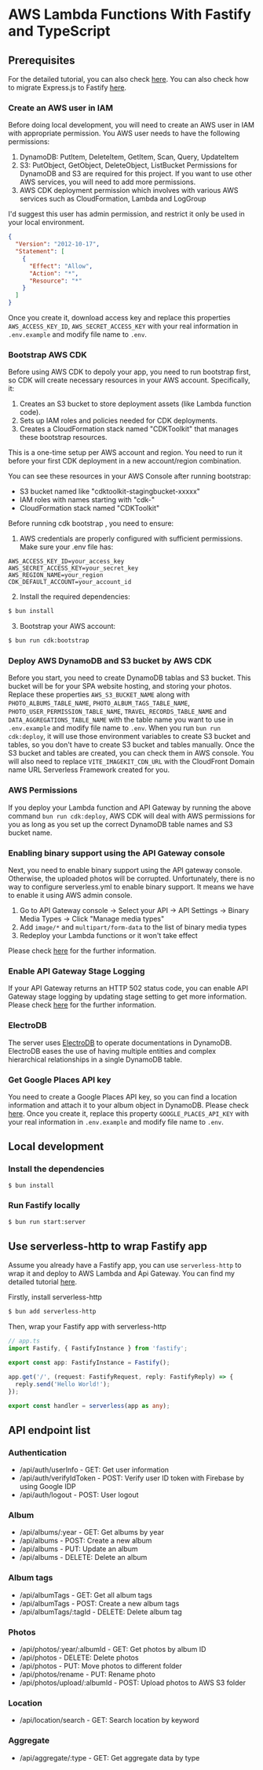 # AWS Lambda Functions With Fastify and TypeScript

## Prerequisites

For the detailed tutorial, you can also check [here](https://dev.to/laurenceho/deploy-app-to-aws-by-using-serverless-framework-2gen). You can also check how to migrate Express.js to Fastify [here](https://dev.to/laurenceho/from-expressjs-to-fastify-45d4).

### Create an AWS user in IAM

Before doing local development, you will need to create an AWS user in IAM with appropriate permission.
You AWS user needs to have the following permissions:

1. DynamoDB: PutItem, DeleteItem, GetItem, Scan, Query, UpdateItem
2. S3: PutObject, GetObject, DeleteObject, ListBucket
   Permissions for DynamoDB and S3 are required for this project. If you want to use other AWS services, you will need to add more permissions.
3. AWS CDK deployment permission which involves with various AWS services such as CloudFormation, Lambda and LogGroup

I'd suggest this user has admin permission, and restrict it only be used in your local environment.

```json
{
  "Version": "2012-10-17",
  "Statement": [
    {
      "Effect": "Allow",
      "Action": "*",
      "Resource": "*"
    }
  ]
}
```

Once you create it, download access key and replace this properties `AWS_ACCESS_KEY_ID`, `AWS_SECRET_ACCESS_KEY` with
your real information in `.env.example` and modify file name to `.env`.

### Bootstrap AWS CDK

Before using AWS CDK to depoly your app, you need to run bootstrap first, so CDK will create necessary resources in your AWS account. Specifically, it:

1. Creates an S3 bucket to store deployment assets (like Lambda function code).
2. Sets up IAM roles and policies needed for CDK deployments.
3. Creates a CloudFormation stack named "CDKToolkit" that manages these bootstrap resources.

This is a one-time setup per AWS account and region. You need to run it before your first CDK deployment in a new account/region combination.

You can see these resources in your AWS Console after running bootstrap:

- S3 bucket named like "cdktoolkit-stagingbucket-xxxxx"
- IAM roles with names starting with "cdk-"
- CloudFormation stack named "CDKToolkit"

Before running cdk bootstrap , you need to ensure:

1. AWS credentials are properly configured with sufficient permissions. Make sure your .env file has:

```properties
AWS_ACCESS_KEY_ID=your_access_key
AWS_SECRET_ACCESS_KEY=your_secret_key
AWS_REGION_NAME=your_region
CDK_DEFAULT_ACCOUNT=your_account_id
```

2. Install the required dependencies:

```bash
$ bun install
```

3. Bootstrap your AWS account:

```bash
$ bun run cdk:bootstrap
```

### Deploy AWS DynamoDB and S3 bucket by AWS CDK

Before you start, you need to create DynamoDB tablas and S3 bucket. This bucket will be for your SPA website hosting, and storing your photos. Replace these properties `AWS_S3_BUCKET_NAME` along with `PHOTO_ALBUMS_TABLE_NAME`, `PHOTO_ALBUM_TAGS_TABLE_NAME`, `PHOTO_USER_PERMISSION_TABLE_NAME`, `TRAVEL_RECORDS_TABLE_NAME` and `DATA_AGGREGATIONS_TABLE_NAME` with the table name you want to use in `.env.example` and modify file name to `.env`. When you run `bun run cdk:deploy`, it will use those environment variables to create S3 bucket and tables, so you don't have to create S3 bucket and tables manually. Once the S3 bucket and tables are created, you can check them in AWS console. You will also need to replace `VITE_IMAGEKIT_CDN_URL` with the CloudFront Domain name URL Serverless Framework created for you.

### AWS Permissions

If you deploy your Lambda function and API Gateway by running the above command `bun run cdk:deploy`, AWS CDK will deal with AWS permissions for you as long as you set up the correct DynamoDB table names and S3 bucket name.

### Enabling binary support using the API Gateway console

Next, you need to enable binary support using the API gateway console. Otherwise, the uploaded photos will be corrupted.
Unfortunately, there is no way to configure serverless.yml to enable binary support. It means we have to enable it
using AWS admin console.

1. Go to API Gateway console -> Select your API -> API Settings -> Binary Media Types -> Click "Manage media types"
2. Add `image/*` and `multipart/form-data` to the list of binary media types
3. Redeploy your Lambda functions or it won't take effect

Please check [here](https://docs.aws.amazon.com/apigateway/latest/developerguide/api-gateway-payload-encodings-configure-with-console.html) for the further information.

### Enable API Gateway Stage Logging

If your API Gateway returns an HTTP 502 status code, you can enable API Gateway stage logging by updating stage setting to get more information.
Please check [here](https://docs.aws.amazon.com/apigateway/latest/developerguide/stages.html#how-to-stage-settings-console) for the further information.

### ElectroDB

The server uses [ElectroDB](https://electrodb.dev) to operate documentations in DynamoDB. ElectroDB eases the use of having multiple
entities and complex hierarchical relationships in a single DynamoDB table.

### Get Google Places API key

You need to create a Google Places API key, so you can find a location information and attach it to your album object in DynamoDB.
Please check [here](https://developers.google.com/maps/documentation/places/web-service/get-api-key). Once you create it,
replace this property `GOOGLE_PLACES_API_KEY` with your real information in `.env.example` and modify file name to `.env`.

## Local development

### Install the dependencies

```bash
$ bun install
```

### Run Fastify locally

```bash
$ bun run start:server
```

## Use serverless-http to wrap Fastify app

Assume you already have a Fastify app, you can use `serverless-http` to wrap it and deploy to AWS Lambda and Api Gateway.
You can find my detailed tutorial [here](https://dev.to/laurenceho/from-expressjs-to-fastify-45d4).

Firstly, install serverless-http

```bash
$ bun add serverless-http
```

Then, wrap your Fastify app with serverless-http

```typescript
// app.ts
import Fastify, { FastifyInstance } from 'fastify';

export const app: FastifyInstance = Fastify();

app.get('/', (request: FastifyRequest, reply: FastifyReply) => {
  reply.send('Hello World!');
});

export const handler = serverless(app as any);
```

## API endpoint list

### Authentication

- /api/auth/userInfo - GET: Get user information
- /api/auth/verifyIdToken - POST: Verify user ID token with Firebase by using Google IDP
- /api/auth/logout - POST: User logout

### Album

- /api/albums/:year - GET: Get albums by year
- /api/albums - POST: Create a new album
- /api/albums - PUT: Update an album
- /api/albums - DELETE: Delete an album

### Album tags

- /api/albumTags - GET: Get all album tags
- /api/albumTags - POST: Create a new album tags
- /api/albumTags/:tagId - DELETE: Delete album tag

### Photos

- /api/photos/:year/:albumId - GET: Get photos by album ID
- /api/photos - DELETE: Delete photos
- /api/photos - PUT: Move photos to different folder
- /api/photos/rename - PUT: Rename photo
- /api/photos/upload/:albumId - POST: Upload photos to AWS S3 folder

### Location

- /api/location/search - GET: Search location by keyword

### Aggregate

- /api/aggregate/:type - GET: Get aggregate data by type
